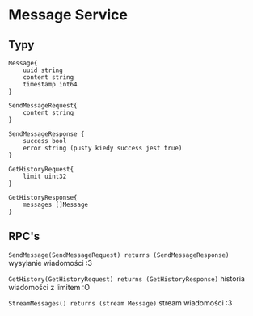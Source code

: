 # Message Service

## Typy

```
Message{
    uuid string
    content string
    timestamp int64
}

SendMessageRequest{
    content string
}

SendMessageResponse {
    success bool
    error string (pusty kiedy success jest true)
}

GetHistoryRequest{
    limit uint32
}

GetHistoryResponse{
    messages []Message
}
```

## RPC's

`SendMessage(SendMessageRequest) returns (SendMessageResponse)`
wysyłanie wiadomości :3

`GetHistory(GetHistoryRequest) returns (GetHistoryResponse)`
historia wiadomości z limitem :O

`StreamMessages() returns (stream Message)`
stream wiadomości :3

